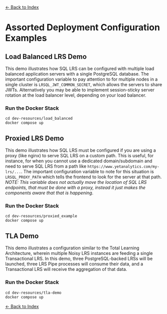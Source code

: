 [<- Back to Index](index.md)

# Assorted Deployment Configuration Examples

## Load Balanced LRS Demo

This demo illustrates how SQL LRS can be configured with multiple load balanced application servers with a single PostgreSQL database. The important configuration variable to pay attention to for multiple nodes in a single cluster is `LRSQL_JWT_COMMON_SECRET`, which allows the servers to share JWTs. Alternatively you may be able to implement session-sticky server rotation at the load balancer level, depending on your load balancer.

### Run the Docker Stack

    cd dev-resources/load_balanced
    docker compose up

## Proxied LRS Demo

This demo illustrates how SQL LRS must be configured if you are using a proxy (like nginx) to serve SQL LRS on a custom path. This is useful, for instance, for when you cannot use a dedicated domain/subdomain and need to serve SQL LRS from a path like `https://www.yetanalytics.com/my-lrs/...`. The important configuration variable to note for this situation is `LRSQL_PROXY_PATH` which tells the frontend to look for the server at that path. *NOTE: This variable does not actually move the location of SQL LRS endpoints, that must be done with a proxy, instead it just makes the components aware that that is happening*.

### Run the Docker Stack

    cd dev-resources/proxied_example
    docker compose up

## TLA Demo

This demo illustrates a configuration similar to the Total Learning Architecture, wherein multiple Noisy LRS instances are feeding a single Transactional LRS. In this demo, three PostgreSQL-backed LRSs will be launched, three LRS Pipe processes will consume their data, and a Transactional LRS will receive the aggregation of that data.

### Run the Docker Stack

    cd dev-resources/tla-demo
    docker compose up

[<- Back to Index](index.md)

